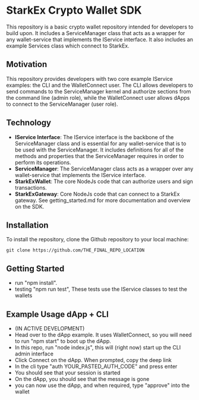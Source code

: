 # StarkEx Crypto Wallet SDK
This repository is a basic crypto wallet repository intended for developers to build upon. It includes a ServiceManager class that acts as a wrapper for any wallet-service that implements the IService interface. It also includes an example Services class which connect to StarkEx. 

## Motivation
This repository provides developers with two core example IService examples: the CLI and the WalletConnect user. The CLI allows developers to send commands to the ServiceManager kernel and authorize sections from the command line (admin role), while the WalletConnect user allows dApps to connect to the ServiceManager (user role). 

## Technology
- **IService Interface**: The IService interface is the backbone of the ServiceManager class and is essential for any wallet-service that is to be used with the ServiceManager. It includes definitions for all of the methods and properties that the ServiceManager requires in order to perform its operations.
- **ServiceManager**: The ServiceManager class acts as a wrapper over any wallet-service that implements the IService interface.
- **StarkExWallet**: The core NodeJs code that can authorize users and sign transactions.
- **StarkExGateway**: Core NodeJs code that can connect to a StarkEx gateway.
See getting_started.md for more documentation and overview on the SDK.

## Installation
To install the repository, clone the Github repository to your local machine:

```
git clone https://github.com/THE_FINAL_REPO_LOCATION
```

## Getting Started
- run "npm install". 
- testing "npm run test", These tests use the IService classes to test the wallets

## Example Usage dApp + CLI
- (IN ACTIVE DEVELOPMENT)
- Head over to the dApp example. It uses WalletConnect, so you will need to run "npm start" to boot up the dApp.
- In this repo, run "node index.js", this will (right now) start up the CLI admin interface
- Click Connect on the dApp. When prompted, copy the deep link
- In the cli type "auth YOUR_PASTED_AUTH_CODE" and press enter
- You should see that your session is started
- On the dApp, you should see that the message is gone 
- you can now use the dApp, and when required, type "approve" into the wallet